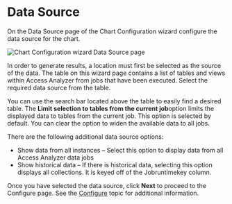 # Data Source

On the Data Source page of the Chart Configuration wizard configure the data source for the chart.

![Chart Configuration wizard Data Source page](/img/product_docs/accessanalyzer/admin/report/chartwizard/datasource.webp)

In order to generate results, a location must first be selected as the source of the data. The table
on this wizard page contains a list of tables and views within Access Analyzer from jobs that have
been executed. Select the required data source from the table.

You can use the search bar located above the table to easily find a desired table. The **Limit
selection to tables from the current job**option limits the displayed data to tables from the
current job. This option is selected by default. You can clear the option to widen the available
data to all jobs.

There are the following additional data source options:

- Show data from all instances – Select this option to display data from all Access Analyzer data
  jobs
- Show historical data – If there is historical data, selecting this option displays all
  collections. It is keyed off of the Jobruntimekey column.

Once you have selected the data source, click **Next** to proceed to the Configure page. See the
[Configure](/docs/accessanalyzer/12.0/administration/reporting/chartwizard/configure.md) topic for additional information.
